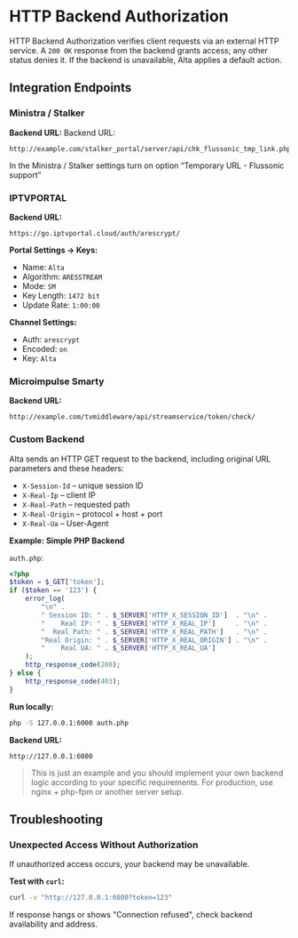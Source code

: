 # HTTP Backend Authorization

HTTP Backend Authorization verifies client requests via an external HTTP service. A `200 OK` response from the backend grants access; any other status denies it. If the backend is unavailable, Alta applies a default action.

## Integration Endpoints

### Ministra / Stalker

**Backend URL:**
Backend URL:

```
http://example.com/stalker_portal/server/api/chk_flussonic_tmp_link.php
```
In the Ministra / Stalker settings turn on option “Temporary URL - Flussonic support”

### IPTVPORTAL

**Backend URL:**

```
https://go.iptvportal.cloud/auth/arescrypt/
```

**Portal Settings → Keys:**
- Name: `Alta`
- Algorithm: `ARESSTREAM`
- Mode: `SM`
- Key Length: `1472 bit`
- Update Rate: `1:00:00`

**Channel Settings:**
- Auth: `arescrypt`
- Encoded: `on`
- Key: `Alta`

### Microimpulse Smarty

**Backend URL:**
```
http://example.com/tvmiddleware/api/streamservice/token/check/
```

### Custom Backend

Alta sends an HTTP GET request to the backend, including original URL parameters and these headers:

- `X-Session-Id` – unique session ID
- `X-Real-Ip` – client IP
- `X-Real-Path` – requested path
- `X-Real-Origin` – protocol + host + port
- `X-Real-Ua` – User-Agent

**Example: Simple PHP Backend**

`auth.php`:
```php
<?php
$token = $_GET['token'];
if ($token == '123') {
    error_log(
        "\n" .
        " Session ID: " . $_SERVER['HTTP_X_SESSION_ID']  . "\n" .
        "    Real IP: " . $_SERVER['HTTP_X_REAL_IP']     . "\n" .
        "  Real Path: " . $_SERVER['HTTP_X_REAL_PATH']   . "\n" .
        "Real Origin: " . $_SERVER['HTTP_X_REAL_ORIGIN'] . "\n" .
        "    Real UA: " . $_SERVER['HTTP_X_REAL_UA']
    );
    http_response_code(200);
} else {
    http_response_code(403);
}
````

**Run locally:**

```bash
php -S 127.0.0.1:6000 auth.php
```

**Backend URL:**

```
http://127.0.0.1:6000
```

> This is just an example and you should implement your own backend logic according to your specific requirements.
> For production, use nginx + php-fpm or another server setup.



## Troubleshooting

### Unexpected Access Without Authorization

If unauthorized access occurs, your backend may be unavailable.

**Test with `curl`:**

```bash
curl -v "http://127.0.0.1:6000?token=123"
```

If response hangs or shows "Connection refused", check backend availability and address.
